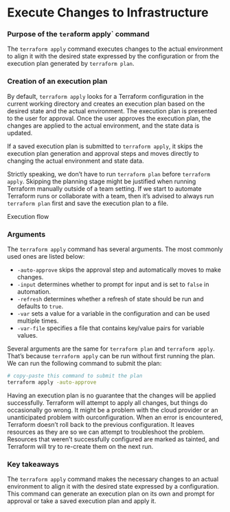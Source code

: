 # Execute Changes to Infrastructure

### Purpose of the `ter`aform apply\` command <a href="#purpose-of-the-teraform-apply-command" id="purpose-of-the-teraform-apply-command"></a>

The `terraform apply` command executes changes to the actual environment to align it with the desired state expressed by the configuration or from the execution plan generated by `terraform plan`.

### Creation of an execution plan <a href="#creation-of-an-execution-plan" id="creation-of-an-execution-plan"></a>

By default, `terraform apply` looks for a Terraform configuration in the current working directory and creates an execution plan based on the desired state and the actual environment. The execution plan is presented to the user for approval. Once the user approves the execution plan, the changes are applied to the actual environment, and the state data is updated.

If a saved execution plan is submitted to `terraform apply`, it skips the execution plan generation and approval steps and moves directly to changing the actual environment and state data.

Strictly speaking, we don’t have to run `terraform plan` before `terraform apply`. Skipping the planning stage might be justified when running Terraform manually outside of a team setting. If we start to automate Terraform runs or collaborate with a team, then it’s advised to always run `terraform plan` first and save the execution plan to a file.

Execution flow

### Arguments <a href="#arguments" id="arguments"></a>

The `terraform apply` command has several arguments. The most commonly used ones are listed below:

* `-auto-approve` skips the approval step and automatically moves to make changes.
* `-input` determines whether to prompt for input and is set to `false` in automation.
* `-refresh` determines whether a refresh of state should be run and defaults to `true`.
* `-var` sets a value for a variable in the configuration and can be used multiple times.
* `-var-file` specifies a file that contains key/value pairs for variable values.

Several arguments are the same for `terraform plan` and `terraform apply`. That’s because `terraform apply` can be run without first running the plan. We can run the following command to submit the plan:

```bash
# copy-paste this command to submit the plan
terraform apply -auto-approve 
```

Having an execution plan is no guarantee that the changes will be applied successfully. Terraform will attempt to apply all changes, but things do occasionally go wrong. It might be a problem with the cloud provider or an unanticipated problem with ourconfiguration. When an error is encountered, Terraform doesn’t roll back to the previous configuration. It leaves resources as they are so we can attempt to troubleshoot the problem. Resources that weren’t successfully configured are marked as tainted, and Terraform will try to re-create them on the next run.

### Key takeaways <a href="#key-takeaways" id="key-takeaways"></a>

The `terraform apply` command makes the necessary changes to an actual environment to align it with the desired state expressed by a configuration. This command can generate an execution plan on its own and prompt for approval or take a saved execution plan and apply it.

